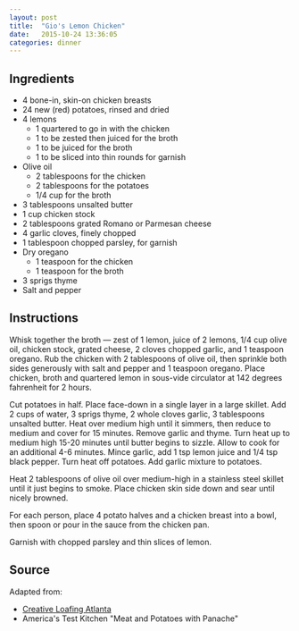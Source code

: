 ```yaml
---
layout: post
title:  "Gio's Lemon Chicken"
date:   2015-10-24 13:36:05
categories: dinner
---
```


Ingredients
-----------
- 4 bone-in, skin-on chicken breasts
- 24 new (red) potatoes, rinsed and dried
- 4 lemons
  - 1 quartered to go in with the chicken
  - 1 to be zested then juiced for the broth
  - 1 to be juiced for the broth
  - 1 to be sliced into thin rounds for garnish
- Olive oil
  - 2 tablespoons for the chicken
  - 2 tablespoons for the potatoes
  - 1/4 cup for the broth
- 3 tablespoons unsalted butter
- 1 cup chicken stock
- 2 tablespoons grated Romano or Parmesan cheese
- 4 garlic cloves, finely chopped
- 1 tablespoon chopped parsley, for garnish
- Dry oregano
  - 1 teaspoon for the chicken
  - 1 teaspoon for the broth
- 3 sprigs thyme
- Salt and pepper

Instructions
------------

Whisk together the broth — zest of 1 lemon, juice of 2 lemons, 1/4 cup olive
oil, chicken stock, grated cheese, 2 cloves chopped garlic, and 1 teaspoon
oregano. Rub the chicken with 2 tablespoons of olive oil, then sprinkle both
sides generously with salt and pepper and 1 teaspoon oregano. Place chicken,
broth and quartered lemon in sous-vide circulator at 142 degrees fahrenheit for
2 hours.

Cut potatoes in half. Place face-down in a single layer in a large skillet. Add
2 cups of water, 3 sprigs thyme, 2 whole cloves garlic, 3 tablespoons unsalted
butter. Heat over medium high until it simmers, then reduce to medium and cover
for 15 minutes. Remove garlic and thyme. Turn heat up to medium high 15-20
minutes until butter begins to sizzle. Allow to cook for an additional 4-6
minutes. Mince garlic, add 1 tsp lemon juice and 1/4 tsp black pepper. Turn
heat off potatoes. Add garlic mixture to potatoes.

Heat 2 tablespoons of olive oil over medium-high in a stainless steel skillet
until it just begins to smoke. Place chicken skin side down and sear until
nicely browned.

For each person, place 4 potato halves and a chicken breast into a bowl, then
spoon or pour in the sauce from the chicken pan.

Garnish with chopped parsley and thin slices of lemon.

Source
------
Adapted from:

- [Creative Loafing Atlanta](http://m.clatl.com/atlanta/recreating-an-atlanta-restaurant-meal-at-home/Content?oid=9498655&showFullText=true)
- America's Test Kitchen "Meat and Potatoes with Panache"

